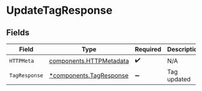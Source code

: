 # UpdateTagResponse


## Fields

| Field                                                              | Type                                                               | Required                                                           | Description                                                        |
| ------------------------------------------------------------------ | ------------------------------------------------------------------ | ------------------------------------------------------------------ | ------------------------------------------------------------------ |
| `HTTPMeta`                                                         | [components.HTTPMetadata](../../models/components/httpmetadata.md) | :heavy_check_mark:                                                 | N/A                                                                |
| `TagResponse`                                                      | [*components.TagResponse](../../models/components/tagresponse.md)  | :heavy_minus_sign:                                                 | Tag updated                                                        |